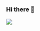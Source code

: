 ### Hi there 👋

<a href="ewhdtls0@naver.com" target="_blank"><img src="https://img.shields.io/badge/ewhdtls0@naver.com?style=for-the-badge&logo=gmail&logoColor=005FF9"/></a>
<!--
**ewhdtls0/ewhdtls0** is a ✨ _special_ ✨ repository because its `README.md` (this file) appears on your GitHub profile.

Here are some ideas to get you started:

- 🔭 I’m currently working on ...
- 🌱 I’m currently learning ...
- 👯 I’m looking to collaborate on ...
- 🤔 I’m looking for help with ...
- 💬 Ask me about ...
- 📫 How to reach me: ...
- 😄 Pronouns: ...
- ⚡ Fun fact: ...
-->
